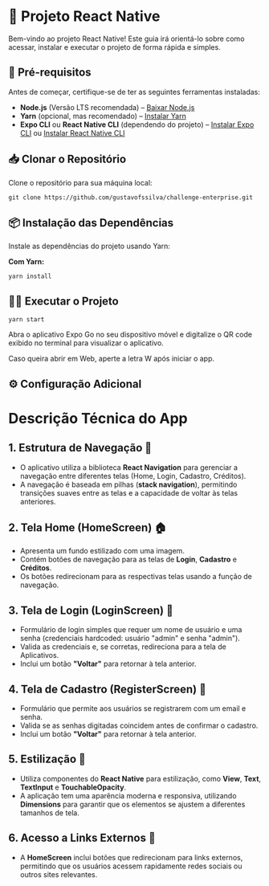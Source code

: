 <h1>📱 Projeto React Native</h1>

<p>Bem-vindo ao projeto React Native! Este guia irá orientá-lo sobre como acessar, instalar e executar o projeto de forma rápida e simples.</p>

<h2>🚀 Pré-requisitos</h2>
<p>Antes de começar, certifique-se de ter as seguintes ferramentas instaladas:</p>
<ul>
    <li><strong>Node.js</strong> (Versão LTS recomendada) – <a href="https://nodejs.org/">Baixar Node.js</a></li>
    <li><strong>Yarn</strong> (opcional, mas recomendado) – <a href="https://classic.yarnpkg.com/en/docs/install">Instalar Yarn</a></li>
    <li><strong>Expo CLI</strong> ou <strong>React Native CLI</strong> (dependendo do projeto) – <a href="https://docs.expo.dev/get-started/installation/">Instalar Expo CLI</a> ou <a href="https://reactnative.dev/docs/environment-setup">Instalar React Native CLI</a></li>
</ul>

<h2>📥 Clonar o Repositório</h2>
<p>Clone o repositório para sua máquina local:</p>
<pre><code>git clone https://github.com/gustavofssilva/challenge-enterprise.git
</code></pre>

<h2>📦 Instalação das Dependências</h2>
<p>Instale as dependências do projeto usando Yarn:</p>
<p><strong>Com Yarn:</strong></p>
<pre><code>yarn install</code></pre>

<h2>🏃‍♂️ Executar o Projeto</h2>
<pre><code>yarn start</code></pre>
<p>Abra o aplicativo Expo Go no seu dispositivo móvel e digitalize o QR code exibido no terminal para visualizar o aplicativo.</p>
<p>Caso queira abrir em Web, aperte a letra W após iniciar o app.</p>

<h2>⚙️ Configuração Adicional</h2>

<h1>Descrição Técnica do App</h1>

<h2>1. Estrutura de Navegação 🚀</h2>
<ul>
    <li>O aplicativo utiliza a biblioteca <strong>React Navigation</strong> para gerenciar a navegação entre diferentes telas (Home, Login, Cadastro, Créditos).</li>
    <li>A navegação é baseada em pilhas (<strong>stack navigation</strong>), permitindo transições suaves entre as telas e a capacidade de voltar às telas anteriores.</li>
</ul>

<h2>2. Tela Home (HomeScreen) 🏠</h2>
<ul>
    <li>Apresenta um fundo estilizado com uma imagem.</li>
    <li>Contém botões de navegação para as telas de <strong>Login</strong>, <strong>Cadastro</strong> e <strong>Créditos</strong>.</li>
    <li>Os botões redirecionam para as respectivas telas usando a função de navegação.</li>
</ul>

<h2>3. Tela de Login (LoginScreen) 🔐</h2>
<ul>
    <li>Formulário de login simples que requer um nome de usuário e uma senha (credenciais hardcoded: usuário "admin" e senha "admin").</li>
    <li>Valida as credenciais e, se corretas, redireciona para a tela de Aplicativos.</li>
    <li>Inclui um botão <strong>"Voltar"</strong> para retornar à tela anterior.</li>
</ul>

<h2>4. Tela de Cadastro (RegisterScreen) 📝</h2>
<ul>
    <li>Formulário que permite aos usuários se registrarem com um email e senha.</li>
    <li>Valida se as senhas digitadas coincidem antes de confirmar o cadastro.</li>
    <li>Inclui um botão <strong>"Voltar"</strong> para retornar à tela anterior.</li>
</ul>

<h2>5. Estilização 🎨</h2>
<ul>
    <li>Utiliza componentes do <strong>React Native</strong> para estilização, como <strong>View</strong>, <strong>Text</strong>, <strong>TextInput</strong> e <strong>TouchableOpacity</strong>.</li>
    <li>A aplicação tem uma aparência moderna e responsiva, utilizando <strong>Dimensions</strong> para garantir que os elementos se ajustem a diferentes tamanhos de tela.</li>
</ul>

<h2>6. Acesso a Links Externos 🔗</h2>
<ul>
    <li>A <strong>HomeScreen</strong> inclui botões que redirecionam para links externos, permitindo que os usuários acessem rapidamente redes sociais ou outros sites relevantes.</li>
</ul>


</body>
</html>
